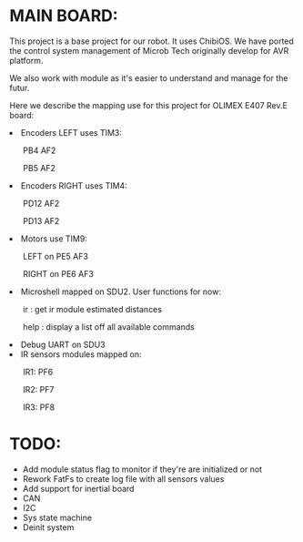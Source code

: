 MAIN BOARD:
====

This project is a base project for our robot. It uses ChibiOS.
We have ported the control system management of Microb Tech originally develop
for AVR platform.

We also work with module as it's easier to understand and manage for the futur.

Here we describe the mapping use for this project for OLIMEX E407 Rev.E board:

<li>Encoders LEFT uses TIM3:</li>
    <ul>PB4 AF2</ul>
    <ul>PB5 AF2</ul>

<li>Encoders RIGHT uses TIM4:</li>
<ul>PD12 AF2</ul>
<ul>PD13 AF2</ul>

<li>Motors use TIM9:</li>
<ul>LEFT on PE5 AF3</ul>
<ul>RIGHT on PE6 AF3</ul>

<li>Microshell mapped on SDU2. User functions for now:</li>
<ul>ir : get ir module estimated distances</ul>
<ul>help : display a list off all available commands</ul>

<li>Debug UART on SDU3</li>

<li>IR sensors modules mapped on:</li>
<ul>IR1: PF6</ul>
<ul>IR2: PF7</ul>
<ul>IR3: PF8</ul>

TODO:
==

  * Add module status flag to monitor if they're are initialized or not
  * Rework FatFs to create log file with all sensors values
  * Add support for inertial board
  * CAN
  * I2C
  * Sys state machine
  * Deinit system
